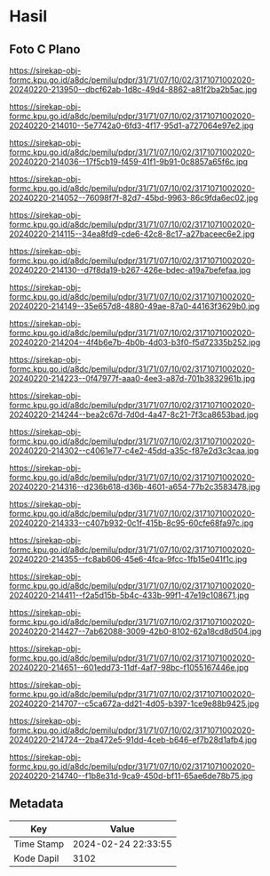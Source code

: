 # Hasil

## Foto C Plano

https://sirekap-obj-formc.kpu.go.id/a8dc/pemilu/pdpr/31/71/07/10/02/3171071002020-20240220-213950--dbcf62ab-1d8c-49d4-8862-a81f2ba2b5ac.jpg

https://sirekap-obj-formc.kpu.go.id/a8dc/pemilu/pdpr/31/71/07/10/02/3171071002020-20240220-214010--5e7742a0-6fd3-4f17-95d1-a727064e97e2.jpg

https://sirekap-obj-formc.kpu.go.id/a8dc/pemilu/pdpr/31/71/07/10/02/3171071002020-20240220-214036--17f5cb19-f459-41f1-9b91-0c8857a65f6c.jpg

https://sirekap-obj-formc.kpu.go.id/a8dc/pemilu/pdpr/31/71/07/10/02/3171071002020-20240220-214052--76098f7f-82d7-45bd-9963-86c9fda6ec02.jpg

https://sirekap-obj-formc.kpu.go.id/a8dc/pemilu/pdpr/31/71/07/10/02/3171071002020-20240220-214115--34ea8fd9-cde6-42c8-8c17-a27baceec6e2.jpg

https://sirekap-obj-formc.kpu.go.id/a8dc/pemilu/pdpr/31/71/07/10/02/3171071002020-20240220-214130--d7f8da19-b267-426e-bdec-a19a7befefaa.jpg

https://sirekap-obj-formc.kpu.go.id/a8dc/pemilu/pdpr/31/71/07/10/02/3171071002020-20240220-214149--35e657d8-4880-49ae-87a0-44163f3629b0.jpg

https://sirekap-obj-formc.kpu.go.id/a8dc/pemilu/pdpr/31/71/07/10/02/3171071002020-20240220-214204--4f4b6e7b-4b0b-4d03-b3f0-f5d72335b252.jpg

https://sirekap-obj-formc.kpu.go.id/a8dc/pemilu/pdpr/31/71/07/10/02/3171071002020-20240220-214223--0f47977f-aaa0-4ee3-a87d-701b3832961b.jpg

https://sirekap-obj-formc.kpu.go.id/a8dc/pemilu/pdpr/31/71/07/10/02/3171071002020-20240220-214244--bea2c67d-7d0d-4a47-8c21-7f3ca8653bad.jpg

https://sirekap-obj-formc.kpu.go.id/a8dc/pemilu/pdpr/31/71/07/10/02/3171071002020-20240220-214302--c4061e77-c4e2-45dd-a35c-f87e2d3c3caa.jpg

https://sirekap-obj-formc.kpu.go.id/a8dc/pemilu/pdpr/31/71/07/10/02/3171071002020-20240220-214316--d236b618-d36b-4601-a654-77b2c3583478.jpg

https://sirekap-obj-formc.kpu.go.id/a8dc/pemilu/pdpr/31/71/07/10/02/3171071002020-20240220-214333--c407b932-0c1f-415b-8c95-60cfe68fa97c.jpg

https://sirekap-obj-formc.kpu.go.id/a8dc/pemilu/pdpr/31/71/07/10/02/3171071002020-20240220-214355--fc8ab606-45e6-4fca-9fcc-1fb15e041f1c.jpg

https://sirekap-obj-formc.kpu.go.id/a8dc/pemilu/pdpr/31/71/07/10/02/3171071002020-20240220-214411--f2a5d15b-5b4c-433b-99f1-47e19c108671.jpg

https://sirekap-obj-formc.kpu.go.id/a8dc/pemilu/pdpr/31/71/07/10/02/3171071002020-20240220-214427--7ab62088-3009-42b0-8102-62a18cd8d504.jpg

https://sirekap-obj-formc.kpu.go.id/a8dc/pemilu/pdpr/31/71/07/10/02/3171071002020-20240220-214651--601edd73-11df-4af7-98bc-f1055167446e.jpg

https://sirekap-obj-formc.kpu.go.id/a8dc/pemilu/pdpr/31/71/07/10/02/3171071002020-20240220-214707--c5ca672a-dd21-4d05-b397-1ce9e88b9425.jpg

https://sirekap-obj-formc.kpu.go.id/a8dc/pemilu/pdpr/31/71/07/10/02/3171071002020-20240220-214724--2ba472e5-91dd-4ceb-b646-ef7b28d1afb4.jpg

https://sirekap-obj-formc.kpu.go.id/a8dc/pemilu/pdpr/31/71/07/10/02/3171071002020-20240220-214740--f1b8e31d-9ca9-450d-bf11-65ae6de78b75.jpg


## Metadata

| Key        | Value               |
| ---------- | ------------------- |
| Time Stamp | 2024-02-24 22:33:55 |
| Kode Dapil | 3102                |



